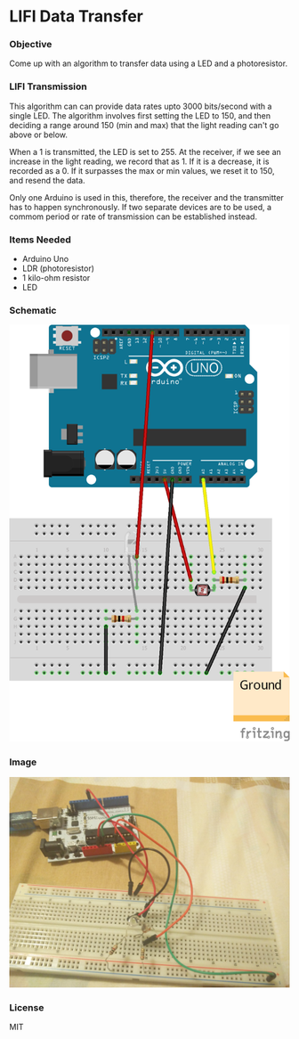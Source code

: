 # LIFI Data Transfer

### Objective
Come up with an algorithm to transfer data using a LED and a photoresistor. 

### LIFI Transmission
This algorithm can can provide data rates upto 3000 bits/second with a single LED. The algorithm involves first setting the LED to 150, and then deciding a range around 150 (min and max) that the light reading can't go above or below. 

When a 1 is transmitted, the LED is set to 255. At the receiver, if we see an increase in the light reading, we record that as 1. If it is a decrease, it is recorded as a 0. If it surpasses the max or min values, we reset it to 150, and resend the data.

Only one Arduino is used in this, therefore, the receiver and the transmitter has to happen synchronously. If two separate devices are to be used, a commom period or rate of transmission can be established instead. 

### Items Needed

* Arduino Uno
* LDR (photoresistor)
* 1 kilo-ohm resistor
* LED

### Schematic
![Schematic](https://github.com/AkilaJay/LifiDataTransfer/blob/master/Images/Sketch.png?raw=true "Schematic of the project")

### Image

![Image](https://github.com/AkilaJay/LifiDataTransfer/blob/master/Images/image.jpg?raw=true " Project Image")

### License
MIT

